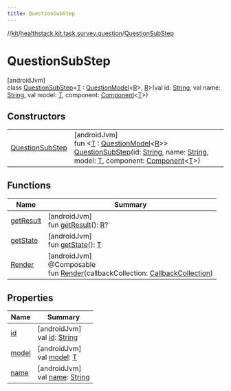```yaml
---
title: QuestionSubStep
---
```

//[kit](../../../index.html)/[healthstack.kit.task.survey.question](../index.html)/[QuestionSubStep](index.html)



# QuestionSubStep



[androidJvm]\
class [QuestionSubStep](index.html)&lt;[T](index.html) : [QuestionModel](../../healthstack.kit.task.survey.question.model/-question-model/index.html)&lt;[R](index.html)&gt;, [R](index.html)&gt;(val id: [String](https://kotlinlang.org/api/latest/jvm/stdlib/kotlin/-string/index.html), val name: [String](https://kotlinlang.org/api/latest/jvm/stdlib/kotlin/-string/index.html), val model: [T](index.html), component: [Component](../../healthstack.kit.task.survey.question.component/-component/index.html)&lt;[T](index.html)&gt;)



## Constructors


| | |
|---|---|
| [QuestionSubStep](-question-sub-step.html) | [androidJvm]<br>fun &lt;[T](index.html) : [QuestionModel](../../healthstack.kit.task.survey.question.model/-question-model/index.html)&lt;[R](index.html)&gt;&gt; [QuestionSubStep](-question-sub-step.html)(id: [String](https://kotlinlang.org/api/latest/jvm/stdlib/kotlin/-string/index.html), name: [String](https://kotlinlang.org/api/latest/jvm/stdlib/kotlin/-string/index.html), model: [T](index.html), component: [Component](../../healthstack.kit.task.survey.question.component/-component/index.html)&lt;[T](index.html)&gt;) |


## Functions


| Name | Summary |
|---|---|
| [getResult](get-result.html) | [androidJvm]<br>fun [getResult](get-result.html)(): [R](index.html)? |
| [getState](get-state.html) | [androidJvm]<br>fun [getState](get-state.html)(): [T](index.html) |
| [Render](-render.html) | [androidJvm]<br>@Composable<br>fun [Render](-render.html)(callbackCollection: [CallbackCollection](../../healthstack.kit.task.base/-callback-collection/index.html)) |


## Properties


| Name | Summary |
|---|---|
| [id](id.html) | [androidJvm]<br>val [id](id.html): [String](https://kotlinlang.org/api/latest/jvm/stdlib/kotlin/-string/index.html) |
| [model](model.html) | [androidJvm]<br>val [model](model.html): [T](index.html) |
| [name](name.html) | [androidJvm]<br>val [name](name.html): [String](https://kotlinlang.org/api/latest/jvm/stdlib/kotlin/-string/index.html) |

